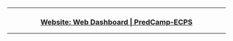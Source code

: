 <div align="center">
        <hr>
        <h3>
                <a href="https://lucasoal-puc-cc-tcc-predcampecps.github.io/view/" target="_blank">
                        Website: Web Dashboard | PredCamp-ECPS
                </a>
        </h3>
        <hr>
</div>
